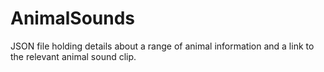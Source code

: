 # AnimalSounds

JSON file holding details about a range of animal information and a link to the relevant animal sound clip.
